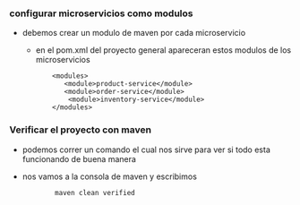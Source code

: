 ### configurar microservicios como modulos
* debemos crear un modulo de maven por cada microservicio 
  * en el pom.xml del proyecto general apareceran estos modulos de los microservicios
       
            <modules>
               <module>product-service</module>
               <module>order-service</module>
                <module>inventory-service</module>
            </modules>


### Verificar el proyecto con maven
* podemos correr un comando el cual nos sirve para ver si todo esta funcionando de buena manera
* nos vamos a la consola de maven y escribimos

              maven clean verified